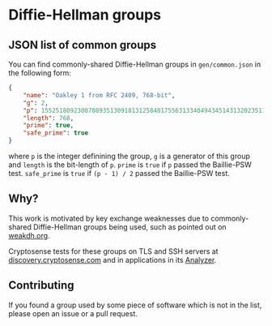 # Diffie-Hellman groups

## JSON list of common groups

You can find commonly-shared Diffie-Hellman groups in `gen/common.json` in the following
form:

```json
{
    "name": "Oakley 1 from RFC 2409, 768-bit",
    "g": 2,
    "p": 1552518092300708935130918131258481755631334049434514313202351194902966239949102107258669453876591642442910007680288864229150803718918046342632727613031282983744380820890196288509170691316593175367469551763119843371637221007210577919,
    "length": 768,
    "prime": true,
    "safe_prime": true
}
```

where `p` is the integer definining the group, `g` is a generator of this group and
`length` is the bit-length of `p`.  `prime` is `true` if `p` passed the Baillie-PSW test.
`safe_prime` is `true` if `(p - 1) / 2` passed the Baillie-PSW test.

## Why?

This work is motivated by key exchange weaknesses due to commonly-shared Diffie-Hellman
groups being used, such as pointed out on [weakdh.org][weakdh].

Cryptosense tests for these groups on TLS and SSH servers at
[discovery.cryptosense.com][discovery] and in applications in its [Analyzer][analyzer].

## Contributing

If you found a group used by some piece of software which is not in the list, please open an
issue or a pull request.

[weakdh]: https://weakdh.org/
[discovery]: https://discovery.cryptosense.com/
[analyzer]: https://cryptosense.com/analyzer/
